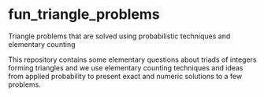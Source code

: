 # fun_triangle_problems
Triangle problems that are solved using probabilistic techniques and elementary counting

This repository contains some elementary questions about triads of integers forming triangles and we use elementary counting techniques and ideas from applied probability to present exact and numeric solutions to a few problems.
